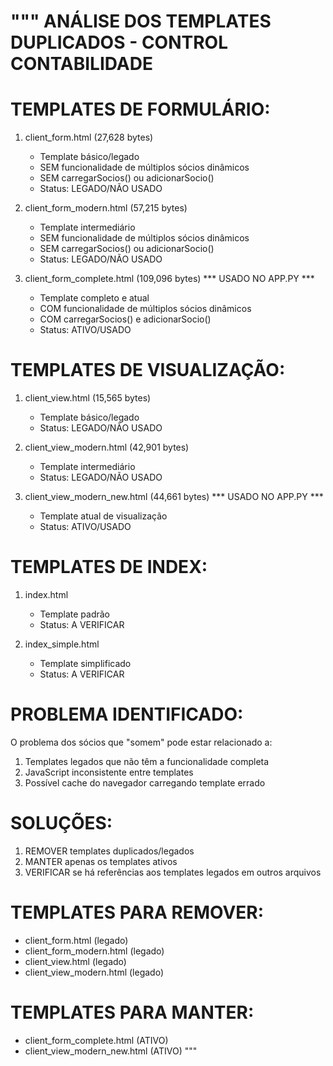 """
ANÁLISE DOS TEMPLATES DUPLICADOS - CONTROL CONTABILIDADE
===========================================================

TEMPLATES DE FORMULÁRIO:
========================

1. client_form.html (27,628 bytes)
   - Template básico/legado
   - SEM funcionalidade de múltiplos sócios dinâmicos
   - SEM carregarSocios() ou adicionarSocio()
   - Status: LEGADO/NÃO USADO

2. client_form_modern.html (57,215 bytes)
   - Template intermediário
   - SEM funcionalidade de múltiplos sócios dinâmicos
   - SEM carregarSocios() ou adicionarSocio()
   - Status: LEGADO/NÃO USADO

3. client_form_complete.html (109,096 bytes) *** USADO NO APP.PY ***
   - Template completo e atual
   - COM funcionalidade de múltiplos sócios dinâmicos
   - COM carregarSocios() e adicionarSocio()
   - Status: ATIVO/USADO

TEMPLATES DE VISUALIZAÇÃO:
==========================

1. client_view.html (15,565 bytes)
   - Template básico/legado
   - Status: LEGADO/NÃO USADO

2. client_view_modern.html (42,901 bytes)
   - Template intermediário
   - Status: LEGADO/NÃO USADO

3. client_view_modern_new.html (44,661 bytes) *** USADO NO APP.PY ***
   - Template atual de visualização
   - Status: ATIVO/USADO

TEMPLATES DE INDEX:
===================

1. index.html
   - Template padrão
   - Status: A VERIFICAR

2. index_simple.html
   - Template simplificado
   - Status: A VERIFICAR

PROBLEMA IDENTIFICADO:
======================

O problema dos sócios que "somem" pode estar relacionado a:

1. Templates legados que não têm a funcionalidade completa
2. JavaScript inconsistente entre templates
3. Possível cache do navegador carregando template errado

SOLUÇÕES:
=========

1. REMOVER templates duplicados/legados
2. MANTER apenas os templates ativos
3. VERIFICAR se há referências aos templates legados em outros arquivos

TEMPLATES PARA REMOVER:
=======================

- client_form.html (legado)
- client_form_modern.html (legado) 
- client_view.html (legado)
- client_view_modern.html (legado)

TEMPLATES PARA MANTER:
======================

- client_form_complete.html (ATIVO)
- client_view_modern_new.html (ATIVO)
"""

